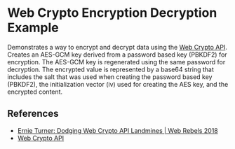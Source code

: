 # Web Crypto Encryption Decryption Example

Demonstrates a way to encrypt and decrypt data using the [Web Crypto API](https://developer.mozilla.org/en-US/docs/Web/API/Web_Crypto_API). Creates an AES-GCM key derived from a password based key (PBKDF2) for encryption. The AES-GCM key is regenerated using the same password for decryption. The encrypted value is represented by a base64 string that includes the salt that was used when creating the password based key (PBKDF2), the initialization vector (iv) used for creating the AES key, and the encrypted content.

## References

- [Ernie Turner: Dodging Web Crypto API Landmines | Web Rebels 2018](https://www.youtube.com/watch?v=lbt2_M1hZeg)
- [Web Crypto API](https://developer.mozilla.org/en-US/docs/Web/API/Web_Crypto_API)
